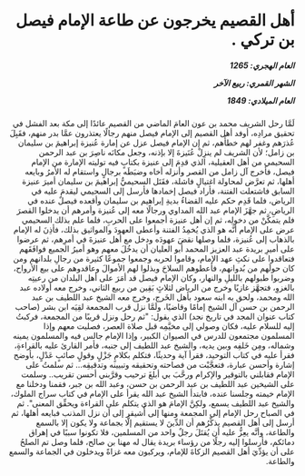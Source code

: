 <h1 dir="rtl">أهل القصيم يخرجون عن طاعة الإمام فيصل بن تركي .</h1>

<h5 dir="rtl">العام الهجري:  1265

الشهر القمري: ربيع الآخر

العام الميلادي: 1849</h5>

<p dir="rtl">لَمَّا رحل الشريف محمد بن عون العامَ الماضي من القصيم عائدًا إلى مكة بعد الفشل في تحقيق مرادِه، أوفد أهل القصيم إلى الإمام فيصل منهم رجالًا يعتذرون عمَّا بدر منهم، فقَبِلَ عُذرَهم وغفر لهم خطأَهم، ثم إن الإمام فيصل عزل عن إمارة عُنيزة إبراهيمَ بن سليمان بن زامل؛ لأن الشريف لم ينزِلْ عُنَيزةَ إلا بإذنه، وجعل مكانَه ناصِرَ بن عبد الرحمن السحيمي من أهل العقيلية، الذي قدِمَ إلى عنيزة بكتابٍ فيه توليته الإمارة من الإمام فيصل، فأخرج آل زامل من القصر وأنزله أخاه وضبَطَه برجالٍ واستقام له الأمرُ وبايعه أهلها، ثم تعرَّض لمحاولة اغتيالٍ فاشلة، فقَتَل السحيميُّ إبراهيمَ بن سليمان أميرَ عنيزة السابق فاشتعلت الفتنة، فأراد فيصل إخمادها فأرسل إلى السحيمي ليقدمَ عليه في الرياض، فلما قَدِم حكم عليه القضاءُ بديةِ إبراهيم بن سليمان وأقعده فيصلٌ عنده في الرياضِ، ثم جهَّزَ الإمام عبد الله المداوي ورجالًا معه إلى عُنيزة وأمرهم أن يدخلوا القصرَ فلم يتمكَّنْ من دخولِه، ثم إن أهل عنيزة أجمعوا على الحربِ، فلما علم بذلك السحيمي عرض على الإمام أنَّه هو الذي يُخمِدُ الفتنة وأعطى العهودَ والمواثيق بذلك، فأذِنَ له الإمام بالذهاب إلى عُنيزة، فلما وصلها نقضَ عهودَه ودخل مع أهل عنيزةَ في أمرِهم، ثم عرضوا على أميرِ بريدة عبد العزيز المحمد أبو العليان أن يدخُلَ معهم وهو أميرُ الجميع فوافَقَهم فتعاقدوا على نكثِ عهد الإمام، وقاموا لحربه وجمعوا جموعًا كثيرة من رجالِ بلدانهم ومن كان حولَهم من بُدوانهم، فأعطوهم السلاحَ وبذلوا لهم الأموالَ وعاقدوهم على بيع الأرواح، وضربوا طبولهم بالليلِ والنهار، وكان الإمام فيصل قد أمَرَ على أهل البلدان من رعيتِه بالغزوِ، فتجهَّز غازيًا وخرج من الرياض لثلاثٍ بَقِين من ربيع الثاني، وخرج معه أولاده عبد الله ومحمد، ولحق به ابنه سعود بأهل الخَرج، وخرج معه الشيخ عبد اللطيف بن عبد الرحمن بن حسن آل الشيخ إمامًا وقاضيًا، ولَمَّا نزل قرب المجمعة لقِيَه ابن بشر (صاحب كتاب عنوان المجد في تاريخ نجد) الذي يقول: "ثم رحل ونزل قريبًا من المجمعة، فركبتُ إليه للسلام عليه، فكان وصولي إلى مخيَّمِه قبل صلاة العصر، فصليت معهم وإذا المسلمون مجتمعون للدرس في الصيوان الكبير، وإذا الإمام جالس فيه والمسلمون يمينه وشماله، ومِن خَلفِه وبين يديه، والشيخ عبد اللطيف إلى جنبه، فأمر القارئ عليه بالقراءةِ، فقرأ عليه في كتاب التوحيد، فقرأ آية وحديثًا، فتكلم بكلامٍ جَزْلٍ وقولٍ صائبٍ عَدْلٍ، بأوضح إشارة وأحسن عبارة، فتعجَّبْت من فصاحته وتحقيقه وتبيينه وتدقيقِه... ثم سلمتُ على الإمام فقابلني بالتوقير والإكرام ورحَّبَ بي أبلغَ ترحيب وقرَّبني أحسن تقريب.. وسلمت على الشيخين عبد اللطيف بن عبد الرحمن بن حسن، وعبد الله بن جبر، فقمنا ودخلنا مع الإمام خيمته وجلسنا عنده، فابتدأ الشيخ عبد الله يقرأ على الإمام في كتاب سراج الملوك، والشيخ عبد اللطيف يسمع، ولكِنَّ الإمامَ هو الذي يتكلم على القراءة ويحقِّق المعنى". ثم في الصباح رحل الإمام إلى المجمعة ومنها إلى أُشيقر إلى أن نزل المذنب فبايعه أهلها، ثم أرسل إلى أهل القصيم يذكِّرُهم أن الدِّينَ لا يستقيم إلَّا بجماعة ولا يكون إلا بالسمع والطاعة، وأنَّه يعِزُّ عليه أن يُقتَلَ رجلٌ واحد من المسلمين، فلا تكونوا سببًا في إهراق دمائكم، فأرسلوا إليه رجلًا من رؤساء بريدة يقال له مهنا بن صالح، فلما وصل تم الصلحُ على أن يؤدِّيَ أهل القصيم الزكاةَ للإمام، ويركبون معه غزاةً ويدخلون في الجماعة والسمع والطاعة.</p></br>
